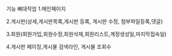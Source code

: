 기능 뼈대작업
1.메인페이지

2.게시판(상세,게시판목록,게시판 등록, 게시판 수정, 첨부파일등록,댓글)

3.회원(회원가입,회원수정,회원삭제,회원리스트,계정생성일,마지막접속일)

4.게시판 페이징,게시물 검색라인, 게시물 조회수
